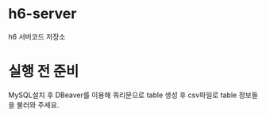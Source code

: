 # h6-server
h6 서버코드 저장소
# 실행 전 준비
MySQL설치 후 DBeaver를 이용해 쿼리문으로 table 생성 후 csv파일로 table 정보들을 불러와 주세요.
